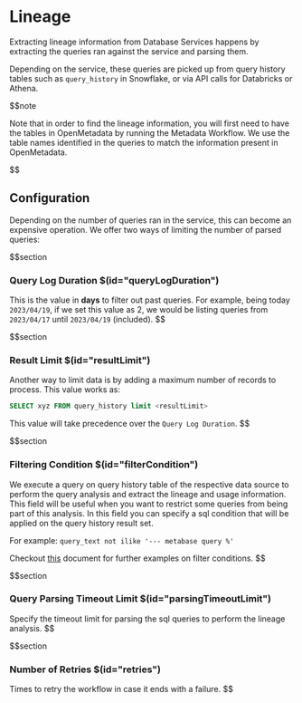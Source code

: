# Lineage

Extracting lineage information from Database Services happens by extracting the queries ran against the service and parsing them.

Depending on the service, these queries are picked up from query history tables such as `query_history` in Snowflake, or via API calls for Databricks or Athena.

$$note

Note that in order to find the lineage information, you will first need to have the tables in OpenMetadata by running the Metadata Workflow. We use the table names identified in the queries to match the information present in OpenMetadata.

$$

## Configuration

Depending on the number of queries ran in the service, this can become an expensive operation. We offer two ways of limiting the number of parsed queries:

$$section
### Query Log Duration $(id="queryLogDuration")

This is the value in **days** to filter out past queries. For example, being today `2023/04/19`, if we set this value as 2, we would be listing queries from `2023/04/17` until `2023/04/19` (included).
$$

$$section
### Result Limit $(id="resultLimit")

Another way to limit data is by adding a maximum number of records to process. This value works as:

```sql
SELECT xyz FROM query_history limit <resultLimit>
```

This value will take precedence over the `Query Log Duration`.
$$


$$section
### Filtering Condition $(id="filterCondition")

We execute a query on query history table of the respective data source to perform the query analysis and extract the lineage and usage information. This field will be useful when you want to restrict some queries from being part of this analysis. In this field you can specify a sql condition that will be applied on the query history result set.

For example: `query_text not ilike '--- metabase query %'`

Checkout [this](https://docs.open-metadata.org/connectors/ingestion/workflows/usage/filter-query-set) document for further examples on filter conditions.
$$

$$section
### Query Parsing Timeout Limit $(id="parsingTimeoutLimit")

Specify the timeout limit for parsing the sql queries to perform the lineage analysis.
$$

$$section
### Number of Retries $(id="retries")

Times to retry the workflow in case it ends with a failure.
$$